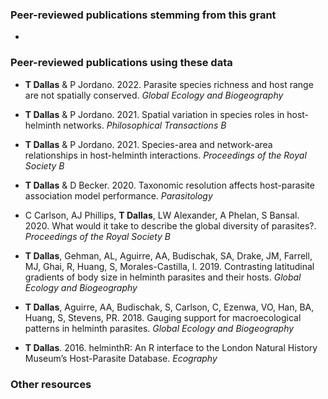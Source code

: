 
### Peer-reviewed publications stemming from this grant

+ 


### Peer-reviewed publications using these data

+ **T Dallas** & P Jordano. 2022. Parasite species richness and host range are not spatially conserved. _Global Ecology and Biogeography_

+ **T Dallas** & P Jordano. 2021. Spatial variation in species roles in host-helminth networks. _Philosophical Transactions B_

+ **T Dallas** & P Jordano. 2021. Species-area and network-area relationships in host-helminth interactions. _Proceedings of the Royal Society B_

+ **T Dallas** & D Becker. 2020. Taxonomic resolution affects host-parasite association model performance. _Parasitology_

+ C Carlson, AJ Phillips, **T Dallas**, LW Alexander, A Phelan, S Bansal. 2020. What would it take to describe the global diversity of parasites?. _Proceedings of the Royal Society B_

+ **T Dallas**, Gehman, AL, Aguirre, AA, Budischak, SA, Drake, JM, Farrell, MJ, Ghai, R, Huang, S, Morales-Castilla, I. 2019. Contrasting latitudinal gradients of body size in helminth parasites and their hosts. _Global Ecology and Biogeography_

+ **T Dallas**, Aguirre, AA, Budischak, S, Carlson, C, Ezenwa, VO, Han, BA, Huang, S, Stevens, PR. 2018. Gauging support for macroecological patterns in helminth parasites. _Global Ecology and Biogeography_

+ **T Dallas**. 2016. helminthR: An R interface to the London Natural History Museum’s Host-Parasite Database. _Ecography_




### Other resources 

<!-- codefest stuff >